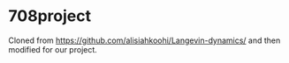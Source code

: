 # 708project
Cloned from https://github.com/alisiahkoohi/Langevin-dynamics/ and then modified for our project.
